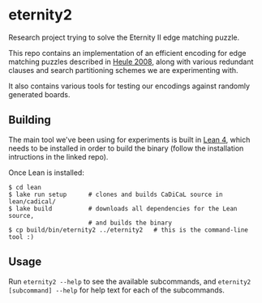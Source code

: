 # eternity2
Research project trying to solve the Eternity II edge matching puzzle.

This repo contains an implementation of an efficient encoding for edge matching puzzles described in
[Heule 2008](https://www.cs.cmu.edu/~mheule/publications/eternity.pdf), along with various
redundant clauses and search partitioning schemes we are experimenting with.

It also contains various tools for testing our encodings against randomly generated boards.

## Building
The main tool we've been using for experiments is built in [Lean 4](https://github.com/leanprover/lean4),
which needs to be installed in order to build the binary (follow the installation
intructions in the linked repo).

Once Lean is installed:
```
$ cd lean
$ lake run setup      # clones and builds CaDiCaL source in lean/cadical/
$ lake build          # downloads all dependencies for the Lean source,
                      # and builds the binary
$ cp build/bin/eternity2 ../eternity2   # this is the command-line tool :)
```

## Usage

Run `eternity2 --help` to see the available subcommands, and
`eternity2 [subcommand] --help` for help text for each of the subcommands.
